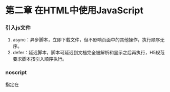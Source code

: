 # 第二章 在HTML中使用JavaScript

### 引入js文件
1. async：异步脚本，立即下载文件，但不影响页面中的其他操作，执行顺序无序。
2. defer：延迟脚本，脚本可延迟到文档完全被解析和显示之后再执行，H5规范要求脚本按引入顺序执行。

### noscript
指定在
